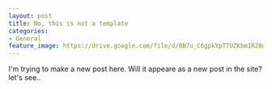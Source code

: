 ```yaml
---
layout: post
title: No, this is not a template
categories:
- General
feature_image: https://drive.google.com/file/d/0B7u_C6gpkYpTTUZKbm1RZ0dkOGM/view?usp=sharing
---
```

I'm trying to make a new post here. Will it appeare as a new post in the site? let's see..
